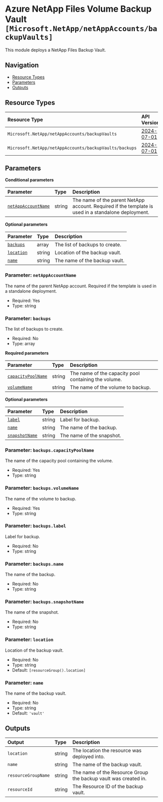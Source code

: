 # Azure NetApp Files Volume Backup Vault `[Microsoft.NetApp/netAppAccounts/backupVaults]`

This module deploys a NetApp Files Backup Vault.

## Navigation

- [Resource Types](#Resource-Types)
- [Parameters](#Parameters)
- [Outputs](#Outputs)

## Resource Types

| Resource Type | API Version |
| :-- | :-- |
| `Microsoft.NetApp/netAppAccounts/backupVaults` | [2024-07-01](https://learn.microsoft.com/en-us/azure/templates/Microsoft.NetApp/2024-07-01/netAppAccounts/backupVaults) |
| `Microsoft.NetApp/netAppAccounts/backupVaults/backups` | [2024-07-01](https://learn.microsoft.com/en-us/azure/templates/Microsoft.NetApp/2024-07-01/netAppAccounts/backupVaults/backups) |

## Parameters

**Conditional parameters**

| Parameter | Type | Description |
| :-- | :-- | :-- |
| [`netAppAccountName`](#parameter-netappaccountname) | string | The name of the parent NetApp account. Required if the template is used in a standalone deployment. |

**Optional parameters**

| Parameter | Type | Description |
| :-- | :-- | :-- |
| [`backups`](#parameter-backups) | array | The list of backups to create. |
| [`location`](#parameter-location) | string | Location of the backup vault. |
| [`name`](#parameter-name) | string | The name of the backup vault. |

### Parameter: `netAppAccountName`

The name of the parent NetApp account. Required if the template is used in a standalone deployment.

- Required: Yes
- Type: string

### Parameter: `backups`

The list of backups to create.

- Required: No
- Type: array

**Required parameters**

| Parameter | Type | Description |
| :-- | :-- | :-- |
| [`capacityPoolName`](#parameter-backupscapacitypoolname) | string | The name of the capacity pool containing the volume. |
| [`volumeName`](#parameter-backupsvolumename) | string | The name of the volume to backup. |

**Optional parameters**

| Parameter | Type | Description |
| :-- | :-- | :-- |
| [`label`](#parameter-backupslabel) | string | Label for backup. |
| [`name`](#parameter-backupsname) | string | The name of the backup. |
| [`snapshotName`](#parameter-backupssnapshotname) | string | The name of the snapshot. |

### Parameter: `backups.capacityPoolName`

The name of the capacity pool containing the volume.

- Required: Yes
- Type: string

### Parameter: `backups.volumeName`

The name of the volume to backup.

- Required: Yes
- Type: string

### Parameter: `backups.label`

Label for backup.

- Required: No
- Type: string

### Parameter: `backups.name`

The name of the backup.

- Required: No
- Type: string

### Parameter: `backups.snapshotName`

The name of the snapshot.

- Required: No
- Type: string

### Parameter: `location`

Location of the backup vault.

- Required: No
- Type: string
- Default: `[resourceGroup().location]`

### Parameter: `name`

The name of the backup vault.

- Required: No
- Type: string
- Default: `'vault'`

## Outputs

| Output | Type | Description |
| :-- | :-- | :-- |
| `location` | string | The location the resource was deployed into. |
| `name` | string | The name of the backup vault. |
| `resourceGroupName` | string | The name of the Resource Group the backup vault was created in. |
| `resourceId` | string | The Resource ID of the backup vault. |
